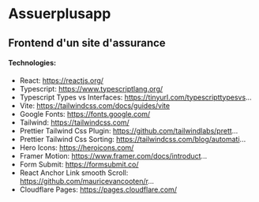 # Assuerplusapp
## Frontend d'un site d'assurance
#### Technologies:
- React: https://reactjs.org/
- Typescript: https://www.typescriptlang.org/
- Typescript Types vs Interfaces: https://tinyurl.com/typescripttypesvs...
- Vite: https://tailwindcss.com/docs/guides/vite
- Google Fonts: https://fonts.google.com/
- Tailwind: https://tailwindcss.com/
- Prettier Tailwind Css Plugin: https://github.com/tailwindlabs/prett...
- Prettier Tailwind Css Sorting: https://tailwindcss.com/blog/automati...
- Hero Icons: https://heroicons.com/
- Framer Motion: https://www.framer.com/docs/introduct...
- Form Submit: https://formsubmit.co/
- React Anchor Link smooth Scroll: https://github.com/mauricevancooten/r...
- Cloudflare Pages: https://pages.cloudflare.com/


